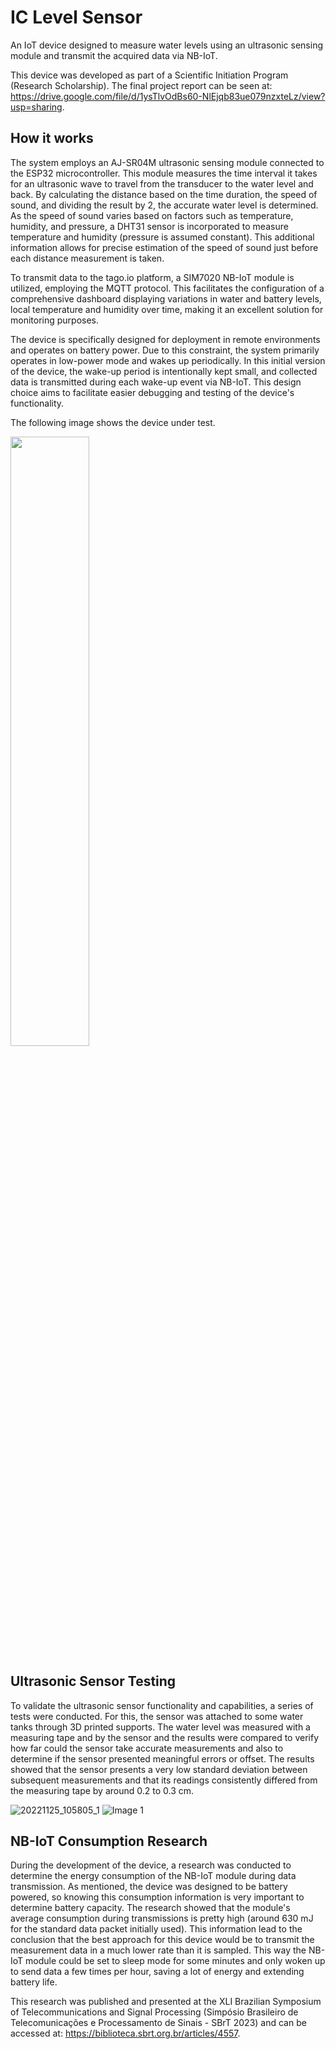 # IC Level Sensor
An IoT device designed to measure water levels using an ultrasonic sensing module and transmit the acquired data via NB-IoT.

This device was developed as part of a Scientific Initiation Program (Research Scholarship). The final project report can be seen at: <https://drive.google.com/file/d/1ysTlvOdBs60-NlEjqb83ue079nzxteLz/view?usp=sharing>.

## How it works
The system employs an AJ-SR04M ultrasonic sensing module connected to the ESP32 microcontroller. This module measures the time interval it takes for an ultrasonic wave to travel from the transducer to the water level and back. By calculating the distance based on the time duration, the speed of sound, and dividing the result by 2, the accurate water level is determined. As the speed of sound varies based on factors such as temperature, humidity, and pressure, a DHT31 sensor is incorporated to measure temperature and humidity (pressure is assumed constant). This additional information allows for precise estimation of the speed of sound just before each distance measurement is taken.

To transmit data to the tago.io platform, a SIM7020 NB-IoT module is utilized, employing the MQTT protocol. This facilitates the configuration of a comprehensive dashboard displaying variations in water and battery levels, local temperature and humidity over time, making it an excellent solution for monitoring purposes.

The device is specifically designed for deployment in remote environments and operates on battery power. Due to this constraint, the system primarily operates in low-power mode and wakes up periodically. In this initial version of the device, the wake-up period is intentionally kept small, and collected data is transmitted during each wake-up event via NB-IoT. This design choice aims to facilitate easier debugging and testing of the device's functionality.

The following image shows the device under test.

<img src="https://github.com/lucasnoce/IC-level-sensor/assets/62445590/a2f5373a-8d72-4e88-a297-ce5423b017e0.png" width=50% height=50%>

## Ultrasonic Sensor Testing
To validate the ultrasonic sensor functionality and capabilities, a series of tests were conducted. For this, the sensor was attached to some water tanks through 3D printed supports. The water level was measured with a measuring tape and by the sensor and the results were compared to verify how far could the sensor take accurate measurements and also to determine if the sensor presented meaningful errors or offset. The results showed that the sensor presents a very low standard deviation between subsequent measurements and that its readings consistently differed from the measuring tape by around 0.2 to 0.3 cm.

![20221125_105805_1](https://github.com/lucasnoce/IC-level-sensor/assets/62445590/43e1aafb-87eb-4bf5-ba7e-0a565576eb2f)
![Image 1](https://github.com/lucasnoce/IC-level-sensor/assets/62445590/1dc228f9-d99c-4069-a7be-b6ec46d956a7)


## NB-IoT Consumption Research
During the development of the device, a research was conducted to determine the energy consumption of the NB-IoT module during data transmission. As mentioned, the device was designed to be battery powered, so knowing this consumption information is very important to determine battery capacity. The research showed that the module's average consumption during transmissions is pretty high (around 630 mJ for the standard data packet initially used). This information lead to the conclusion that the best approach for this device would be to transmit the measurement data in a much lower rate than it is sampled. This way the NB-IoT module could be set to sleep mode for some minutes and only woken up to send data a few times per hour, saving a lot of energy and extending battery life.

This research was published and presented at the XLI Brazilian Symposium of Telecommunications and Signal Processing (Simpósio Brasileiro de Telecomunicações e Processamento de Sinais - SBrT 2023) and can be accessed at: <https://biblioteca.sbrt.org.br/articles/4557>.
